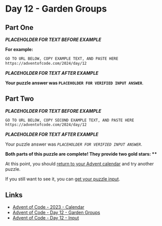 # Day 12 - Garden Groups

## Part One

***PLACEHOLDER FOR TEXT BEFORE EXAMPLE***

**For example:**

```txt
GO TO URL BELOW, COPY EXAMPLE TEXT, AND PASTE HERE
https://adventofcode.com/2024/day/12
```

***PLACEHOLDER FOR TEXT AFTER EXAMPLE***

**Your puzzle answer was `PLACEHOLDER FOR VERIFIED INPUT ANSWER`**.

## Part Two

***PLACEHOLDER FOR TEXT BEFORE EXAMPLE***

```txt
GO TO URL BELOW, COPY SECOND EXAMPLE TEXT, AND PASTE HERE
https://adventofcode.com/2024/day/12
```

***PLACEHOLDER FOR TEXT AFTER EXAMPLE***

Your puzzle answer was *`PLACEHOLDER FOR VERIFIED INPUT ANSWER`*.

**Both parts of this puzzle are complete!
They provide two gold stars: \*\***

At this point,
you should [return to your Advent calendar][aoc-calendar] and
try another puzzle.

If you still want to see it,
you can [get your puzzle input][aoc-day12-input].

## Links


- [Advent of Code - 2023 - Calendar][aoc-calendar]
- [Advent of Code - Day 12 - Garden Groups][aoc-day12]
- [Advent of Code - Day 12 - Input][aoc-day12-input]

<!-- Hidden References -->
[aoc-calendar]: https://adventofcode.com/2024 "Advent of Code - Year/Calendar"
[aoc-day12]: https://adventofcode.com/2024/day/12 "Advent of Code - Day 12"
[aoc-day12-input]: https://adventofcode.com/2024/day/12/input "Advent of Code - Day 04 - Input"